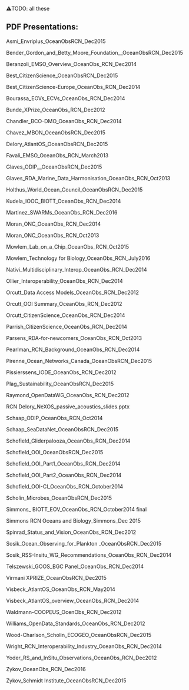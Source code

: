 ⚠️TODO: all these

## PDF Presentations:

Asmi_Envriplus_OceanObsRCN_Dec2015

Bender_Gordon_and_Betty_Moore_Foundation__OceanObsRCN_Dec2015

Beranzoli_EMSO_Overview_OceanObs_RCN_Dec2014

Best_CitizenScience_OceanObsRCN_Dec2015

Best_CitizenScience-Europe_OceanObs_RCN_Dec2014

Bourassa_EOVs_ECVs_OceanObs_RCN_Dec2014

Bunde_XPrize_OceanObs_RCN_Dec2012

Chandler_BCO-DMO_OceanObs_RCN_Dec2014

Chavez_MBON_OceanObsRCN_Dec2015

Delory_AtlantOS_OceanObsRCN_Dec2015

Favali_EMSO_OceanObs_RCN_March2013

Glaves_ODIP__OceanObsRCN_Dec2015

Glaves_RDA_Marine_Data_Harmonisation_OceanObs_RCN_Oct2013

Holthus_World_Ocean_Council_OceanObsRCN_Dec2015

Kudela_IOOC_BIOTT_OceanObs_RCN_Dec2014

Martinez_SWARMs_OceanObs_RCN_Dec2016

Moran_ONC_OceanObs_RCN_Dec2014

Moran_ONC_OceanObs_RCN_Oct2013

Mowlem_Lab_on_a_Chip_OceanObs_RCN_Oct2015

Mowlem_Technology for Biology_OceanObs_RCN_July2016

Nativi_Multidisciplinary_Interop_OceanObs_RCN_Dec2014

Ollier_Interoperability_OceanObs_RCN_Dec2014

Orcutt_Data Access Models_OceanObs_RCN_Dec2012

Orcutt_OOI Summary_OceanObs_RCN_Dec2012

Orcutt_CitizenScience_OceanObs_RCN_Dec2014

Parrish_CitizenScience_OceanObs_RCN_Dec2014

Parsens_RDA-for-newcomers_OceanObs_RCN_Oct2013

Pearlman_RCN_Background_OceanObs_RCN_Dec2014

Pirenne_Ocean_Networks_Canada_OceanObsRCN_Dec2015

Pissierssens_IODE_OceanObs_RCN_Dec2012

Plag_Sustainability_OceanObsRCN_Dec2015

Raymond_OpenDataWG_OceanObs_RCN_Dec2012

RCN Delory_NeXOS_passive_acoustics_slides.pptx

Schaap_ODIP_OceanObs_RCN_Oct2014

Schaap_SeaDataNet_OceanObsRCN_Dec2015

Schofield_Gliderpalooza_OceanObs_RCN_Dec2014

Schofield_OOI_OceanObsRCN_Dec2015

Schofield_OOI_Part1_OceanObs_RCN_Dec2014

Schofield_OOI_Part2_OceanObs_RCN_Dec2014

Schofield_OOI-CI_OceanObs_RCN_October2014

Scholin_Microbes_OceanObsRCN_Dec2015

Simmons_ BIOTT_EOV_OceanObs_RCN_October2014 final

Simmons RCN Oceans and Biology_Simmons_Dec 2015

Spinrad_Status_and_Vision_OceanObs_RCN_Dec2012

Sosik_Ocean_Observing_for_Plankton _OceanObsRCN_Dec2015

Sosik_RSS-Insitu_WG_Recommendations_OceanObs_RCN_Dec2014

Telszewski_GOOS_BGC Panel_OceanObs_RCN_Dec2014

Virmani XPRIZE_OceanObsRCN_Dec2015

Visbeck_AtlantOS_OceanObs_RCN_May2014

Visbeck_AtlantOS_overview_OceanObs_RCN_Dec2014

Waldmann-COOPEUS_OcenObs_RCN_Dec2012

Williams_OpenData_Standards_OceanObs_RCN_Dec2012

Wood-Charlson_Scholin_ECOGEO_OceanObsRCN_Dec2015

Wright_RCN_Interoperability_Industry_OceanObs_RCN_Dec2014

Yoder_RS_and_InSitu_Observations_OceanObs_RCN_Dec2012

Zykov_OceanObs_RCN_Dec2016

Zykov_Schmidt Institute_OceanObsRCN_Dec2015
